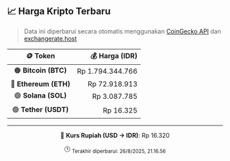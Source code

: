 

<!-- HARGA_KRIPTO -->
## 📈 Harga Kripto Terbaru

> Data ini diperbarui secara otomatis menggunakan [CoinGecko API](https://www.coingecko.com/) dan [exchangerate.host](https://exchangerate.host/)

<div align="center">

| 🪙 Token | 💰 Harga (IDR) |
|:------:|---------------:|
| 🟠 **Bitcoin (BTC)**   | Rp 1.794.344.766 |
| 🔵 **Ethereum (ETH)**  | Rp 72.918.913 |
| 🟣 **Solana (SOL)**    | Rp 3.087.785 |
| 🟢 **Tether (USDT)**   | Rp 16.325 |

---

💱 **Kurs Rupiah (USD → IDR)**: Rp 16.320

🕒 <sub>Terakhir diperbarui: 26/8/2025, 21.16.56</sub>

</div>
<!-- /HARGA_KRIPTO -->